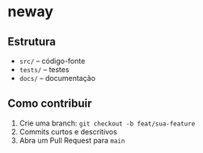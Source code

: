 # neway
## Estrutura
- `src/` – código-fonte
- `tests/` – testes
- `docs/` – documentação

## Como contribuir
1. Crie uma branch: `git checkout -b feat/sua-feature`
2. Commits curtos e descritivos
3. Abra um Pull Request para `main`
